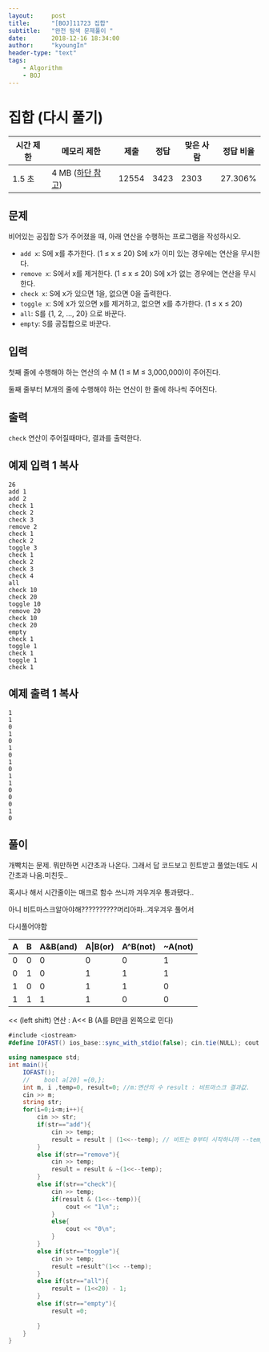 ```yaml
---
layout:     post
title:      "[BOJ]11723 집합"
subtitle:   "완전 탐색 문제풀이 "
date:       2018-12-16 18:34:00
author:     "kyoungIn"
header-type: "text"
tags:
    - Algorithm
    - BOJ
---
```

# 집합 (다시 풀기)

| 시간 제한 | 메모리 제한                                                | 제출  | 정답 | 맞은 사람 | 정답 비율 |
| --------- | ---------------------------------------------------------- | ----- | ---- | --------- | --------- |
| 1.5 초    | 4 MB ([하단 참고](https://www.acmicpc.net/problem/11723#)) | 12554 | 3423 | 2303      | 27.306%   |

## 문제

비어있는 공집합 S가 주어졌을 때, 아래 연산을 수행하는 프로그램을 작성하시오.

- `add x`: S에 x를 추가한다. (1 ≤ x ≤ 20) S에 x가 이미 있는 경우에는 연산을 무시한다.
- `remove x`: S에서 x를 제거한다. (1 ≤ x ≤ 20) S에 x가 없는 경우에는 연산을 무시한다.
- `check x`: S에 x가 있으면 1을, 없으면 0을 출력한다.
- `toggle x`: S에 x가 있으면 x를 제거하고, 없으면 x를 추가한다. (1 ≤ x ≤ 20)
- `all`: S를 {1, 2, ..., 20} 으로 바꾼다.
- `empty`: S를 공집합으로 바꾼다. 

## 입력

첫째 줄에 수행해야 하는 연산의 수 M (1 ≤ M ≤ 3,000,000)이 주어진다.

둘째 줄부터 M개의 줄에 수행해야 하는 연산이 한 줄에 하나씩 주어진다.

## 출력

`check` 연산이 주어질때마다, 결과를 출력한다.

## 예제 입력 1 복사

```
26
add 1
add 2
check 1
check 2
check 3
remove 2
check 1
check 2
toggle 3
check 1
check 2
check 3
check 4
all
check 10
check 20
toggle 10
remove 20
check 10
check 20
empty
check 1
toggle 1
check 1
toggle 1
check 1
```

## 예제 출력 1 복사

```
1
1
0
1
0
1
0
1
0
1
1
0
0
0
1
0
```

## 풀이

개빡치는 문제. 뭐만하면 시간초과 나온다. 그래서 답 코드보고 힌트받고 풀었는데도 시간초과 나옴.미친듯..

혹시나 해서 시간줄이는 매크로 함수 쓰니까 겨우겨우 통과됐다.. 

아니 비트마스크알아야해??????????머리아파..겨우겨우 풀어서

다시풀어야함 

| A    | B    | A&B(and) | A\|B(or) | A^B(not) | ~A(not) |
| ---- | ---- | -------- | -------- | -------- | ------- |
| 0    | 0    | 0        | 0        | 0        | 1       |
| 0    | 1    | 0        | 1        | 1        | 1       |
| 1    | 0    | 0        | 1        | 1        | 0       |
| 1    | 1    | 1        | 1        | 0        | 0       |

<< (left shift) 연산 : A<< B (A를 B만큼 왼쪽으로 민다)

```c#
#include <iostream>
#define IOFAST() ios_base::sync_with_stdio(false); cin.tie(NULL); cout.tie(NULL);

using namespace std;
int main(){
    IOFAST();
    //    bool a[20] ={0,};
    int m, i ,temp=0, result=0; //m:연산의 수 result : 비트마스크 결과값.
    cin >> m;
    string str;
    for(i=0;i<m;i++){
        cin >> str;
        if(str=="add"){           
            cin >> temp;
            result = result | (1<<--temp); // 비트는 0부터 시작하니까 --temp 해줘야함
        }
        else if(str=="remove"){
            cin >> temp;
            result = result & ~(1<<--temp);
        }
        else if(str=="check"){
            cin >> temp;
            if(result & (1<<--temp)){
                cout << "1\n";;
            }
            else{
                cout << "0\n";
            }
        }
        else if(str=="toggle"){
            cin >> temp;
            result =result^(1<< --temp);
        }
        else if(str=="all"){
            result = (1<<20) - 1;
        }
        else if(str=="empty"){
            result =0;
            
        }
    }
}
```


